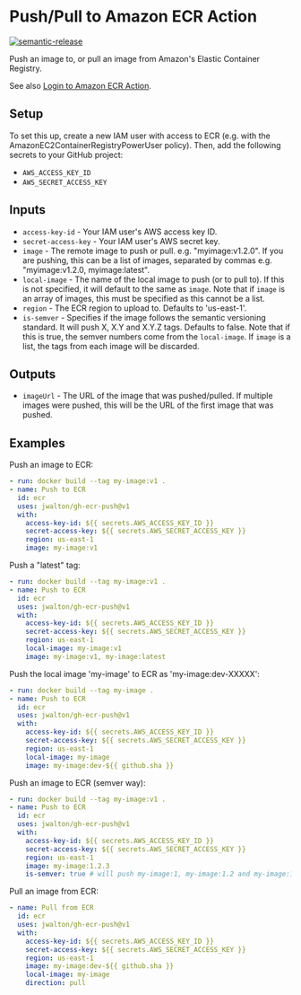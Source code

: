 # Push/Pull to Amazon ECR Action

[![semantic-release](https://img.shields.io/badge/%20%20%F0%9F%93%A6%F0%9F%9A%80-semantic--release-e10079.svg)](https://github.com/semantic-release/semantic-release)

Push an image to, or pull an image from Amazon's Elastic Container Registry.

See also [Login to Amazon ECR Action](https://github.com/jwalton/gh-ecr-login).

## Setup

To set this up, create a new IAM user with access to ECR (e.g. with the
AmazonEC2ContainerRegistryPowerUser policy). Then, add the following secrets
to your GitHub project:

- `AWS_ACCESS_KEY_ID`
- `AWS_SECRET_ACCESS_KEY`

## Inputs

- `access-key-id` - Your IAM user's AWS access key ID.
- `secret-access-key` - Your IAM user's AWS secret key.
- `image` - The remote image to push or pull. e.g. "myimage:v1.2.0".  If you are pushing, this can be a list of images, separated by commas e.g. "myimage:v1.2.0, myimage:latest".
- `local-image` - The name of the local image to push (or to pull to).  If this is not specified, it will default to the same as `image`.  Note that if `image` is an array of images, this must be specified as this cannot be a list.
- `region` - The ECR region to upload to. Defaults to 'us-east-1'.
- `is-semver` - Specifies if the image follows the semantic versioning standard. It will push X, X.Y and X.Y.Z tags. Defaults to false.  Note that if this is true, the semver numbers come from the `local-image`.  If `image` is a list, the tags from each image will be discarded.

## Outputs

- `imageUrl` - The URL of the image that was pushed/pulled.  If multiple images were pushed, this will be the URL of the first image that was pushed.

## Examples

Push an image to ECR:

```yaml
- run: docker build --tag my-image:v1 .
- name: Push to ECR
  id: ecr
  uses: jwalton/gh-ecr-push@v1
  with:
    access-key-id: ${{ secrets.AWS_ACCESS_KEY_ID }}
    secret-access-key: ${{ secrets.AWS_SECRET_ACCESS_KEY }}
    region: us-east-1
    image: my-image:v1
```

Push a "latest" tag:

```yaml
- run: docker build --tag my-image:v1 .
- name: Push to ECR
  id: ecr
  uses: jwalton/gh-ecr-push@v1
  with:
    access-key-id: ${{ secrets.AWS_ACCESS_KEY_ID }}
    secret-access-key: ${{ secrets.AWS_SECRET_ACCESS_KEY }}
    region: us-east-1
    local-image: my-image:v1
    image: my-image:v1, my-image:latest
```

Push the local image 'my-image' to ECR as 'my-image:dev-XXXXX':

```yaml
- run: docker build --tag my-image .
- name: Push to ECR
  id: ecr
  uses: jwalton/gh-ecr-push@v1
  with:
    access-key-id: ${{ secrets.AWS_ACCESS_KEY_ID }}
    secret-access-key: ${{ secrets.AWS_SECRET_ACCESS_KEY }}
    region: us-east-1
    local-image: my-image
    image: my-image:dev-${{ github.sha }}
```

Push an image to ECR (semver way):

```yaml
- run: docker build --tag my-image:v1 .
- name: Push to ECR
  id: ecr
  uses: jwalton/gh-ecr-push@v1
  with:
    access-key-id: ${{ secrets.AWS_ACCESS_KEY_ID }}
    secret-access-key: ${{ secrets.AWS_SECRET_ACCESS_KEY }}
    region: us-east-1
    image: my-image:1.2.3
    is-semver: true # will push my-image:1, my-image:1.2 and my-image:1.2.3
```

Pull an image from ECR:

```yaml
- name: Pull from ECR
  id: ecr
  uses: jwalton/gh-ecr-push@v1
  with:
    access-key-id: ${{ secrets.AWS_ACCESS_KEY_ID }}
    secret-access-key: ${{ secrets.AWS_SECRET_ACCESS_KEY }}
    region: us-east-1
    image: my-image:dev-${{ github.sha }}
    local-image: my-image
    direction: pull
```

